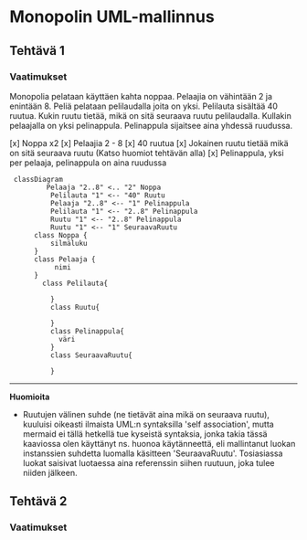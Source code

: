 # Monopolin UML-mallinnus #

## Tehtävä 1 ##

### Vaatimukset ##
Monopolia pelataan käyttäen kahta noppaa. Pelaajia on vähintään 2 ja enintään 8. Peliä pelataan pelilaudalla joita on yksi. Pelilauta sisältää 40 ruutua. Kukin ruutu tietää, mikä on sitä seuraava ruutu pelilaudalla. Kullakin pelaajalla on yksi pelinappula. Pelinappula sijaitsee aina yhdessä ruudussa.

[x] Noppa x2
[x] Pelaajia 2 - 8
[x] 40 ruutua
[x] Jokainen ruutu tietää mikä on sitä seuraava ruutu (Katso huomiot tehtävän alla)
[x] Pelinappula, yksi per pelaaja, pelinappula on aina ruudussa

```mermaid
 classDiagram
	  	 Pelaaja "2..8" <.. "2" Noppa
		  Pelilauta "1" <-- "40" Ruutu
		  Pelaaja "2..8" <-- "1" Pelinappula
		  Pelilauta "1" <-- "2..8" Pelinappula
		  Ruutu "1" <-- "2..8" Pelinappula
		  Ruutu "1" <-- "1" SeuraavaRuutu
      class Noppa {
          silmäluku
      }
      class Pelaaja {
	  	   nimi
      }
	    class Pelilauta{
		      
		  }
		  class Ruutu{
		    
		  }
		  class Pelinappula{
		    väri
		  }
		  class SeuraavaRuutu{
		  
		  }
```

***

**Huomioita**
- Ruutujen välinen suhde (ne tietävät aina mikä on seuraava ruutu), kuuluisi oikeasti ilmaista UML:n syntaksilla 'self association', mutta mermaid ei tällä hetkellä tue kyseistä syntaksia, jonka takia tässä kaaviossa olen käyttänyt ns. huonoa käytänneettä, eli mallintanut luokan instanssien suhdetta luomalla käsitteen 'SeuraavaRuutu'. Tosiasiassa luokat saisivat luotaessa aina referenssin siihen ruutuun, joka tulee niiden jälkeen.

## Tehtävä 2 ##

### Vaatimukset ###